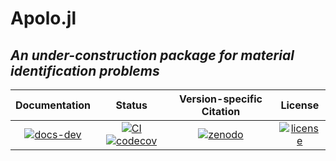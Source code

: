 # Apolo.jl
## *An under-construction package for material identification problems*

| **Documentation** |**Status** |**Version-specific Citation** | **License** |
|:-----------------:|:---------------:|:----------------------------:|:-----------:|
| [![docs-dev][dev-img]][dev-url] | [![CI][ci-img]][ci-url] [![codecov][cov-img]][cov-url] | [![zenodo][doi-img]][doi-url] | [![license][lic-img]][lic-url] |

[dev-img]: https://img.shields.io/badge/docs-latest-blue.svg
[dev-url]: https://mvanzulli.github.io/Apolo.jl/
[ci-img]: https://github.com/mvanzulli/Apolo.jl/actions/workflows/CI.yml/badge.svg?branch=main
[ci-url]: https://github.com/mvanzulli/Apolo.jl/actions/workflows/CI.yml
[cov-img]: https://codecov.io/gh/mvanzulli/Apolo.jl/branch/main/graph/badge.svg?token=6OSG89MH6U
[cov-url]: https://codecov.io/gh/mvanzulli/Apolo.jl
[doi-img]: https://zenodo.org/badge/170120732.svg
[doi-url]: https://zenodo.org/badge/latestdoi/170120732
[lic-img]: https://img.shields.io/github/license/mashape/apistatus.svg?maxAge=2592000
[lic-url]: https://github.com/mvanzulli/Apolo.jl/blob/main/LICENSE
